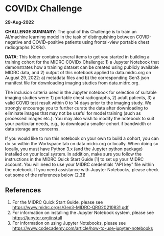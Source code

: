 # COVIDx Challenge
**29-Aug-2022**

**CHALLENGE SUMMARY**: The goal of this Challenge is to train an AI/machine learning model in the task of distinguishing between COVID-negative and COVID-positive patients using frontal-view portable chest radiographs (CXRs).

**DATA**: This folder contains several items to get you started in building a training cohort for the MIDRC COVIDx Challenge: 1) a Jupyter Notebook that demonstrates how a training dataset can be created using publicly available MIDRC data, and 2) output of this notebook applied to data.midrc.org on August 29, 2022: a) metadata files and b) the corresponding Gen3 json manifest file for downloading imaging studies from data.midrc.org.

The inclusion criteria used in the Jupyter notebook for selection of suitable imaging studies were: 1) portable chest radiographs, 2) adult patients, 3) a valid COVID test result within 0 to 14 days prior to the imaging study. We strongly encourage you to further curate the data after downloading to eliminate images that may not be useful for model training (such as processed images etc.). You may also wish to modify the notebook to suit your particular needs, e.g., to download a smaller cohort if bandwidth or data storage are concerns.  

If you would like to run this notebook on your own to build a cohort, you can do so within the Workspace tab on data.midrc.org or locally. When doing so locally, you must have Python 3.x (and the Jupyter python package) installed on your local system. In addition, make sure you follow the instructions in the MIDRC Quick Start Guide [1] to set up your MIDRC account. You will need to use your MIDRC credentials "API key" file within the notebook. If you need assistance with Jupyter Notebooks, please check out some of the references below [2,3]!

References
---
1)  For the MIDRC Quick Start Guide, please see https://www.midrc.org/s/Gen3-MIDRC-QRG20210831.pdf
2)  For information on installing the Jupyter Notebook system, please see https://jupyter.org/install
3)  For information on using Jupyter Notebooks, please see https://www.codecademy.com/article/how-to-use-jupyter-notebooks
